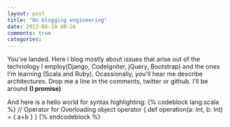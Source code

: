 ```yaml
---
layout: post
title: "On blogging engineering"
date: 2012-06-19 08:26
comments: true
categories: 
---
```


You've landed. Here I blog mostly about issues that arise out of the technology I employ(Django, CodeIgniter, jQuery, Bootstrap) and the ones I'm learning (Scala and Ruby). Ocassionally, you'll hear me describe architectures.
Drop me a line in the comments, twitter or github. I'll be around **(I promise)**

And here is a hello world for syntax highlighting:
{% codeblock lang:scala %}
// Operator for Overloading
object operator
{
  def operation(a: Int, b: Int) = {
    a+b
  } 
}
{% endcodeblock %}


